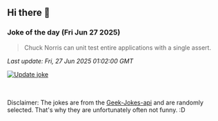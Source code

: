 ## Hi there 👋

### Joke of the day (Fri Jun 27 2025)
<!-- joke -->
>Chuck Norris can unit test entire applications with a single assert.
<!-- /joke -->

*Last update: Fri, 27 Jun 2025 01:02:00 GMT*

[![Update joke](https://github.com/nclskfm/nclskfm/actions/workflows/joke.yml/badge.svg)](https://github.com/nclskfm/nclskfm/actions/workflows/joke.yml)

<br><br>
Disclaimer: The jokes are from the [Geek-Jokes-api](https://github.com/sameerkumar18/geek-joke-api) and are randomly selected. That's why they are unfortunately often not funny. :D
